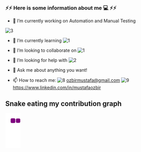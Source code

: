 ### ⚡⚡ Here is some information about me 💻 ⚡⚡    

- 🔭 I’m currently working on Automation and Manual Testing


![3](https://user-images.githubusercontent.com/117076090/206726619-6e7d65f5-c9d6-47eb-9941-34b64e09c540.gif)


 

- 🌱 I’m currently learning  ![1](https://user-images.githubusercontent.com/117076090/206725269-f232cc89-f94b-4158-aa38-56424e3f8a23.png)

- 👯 I’m looking to collaborate on  ![1](https://user-images.githubusercontent.com/117076090/206725279-884a77c0-dea5-4e3b-83a8-05c0ba15ad1f.png)

- 🤔 I’m looking for help with  ![2](https://user-images.githubusercontent.com/117076090/206725596-74068960-4eae-4abe-b4d0-755175c1de83.png)

- 💬 Ask me about anything you want!
- 📫 How to reach me: ![8](https://user-images.githubusercontent.com/117076090/207324760-77d3c0dc-0cd2-4c4b-af9b-ea2bad4cc731.png)
ozbirmustafa@gmail.com 
                     ![9](https://user-images.githubusercontent.com/117076090/207324998-b5be0cf7-789b-49d9-9864-8ac3585b97e3.png)
 https://www.linkedin.com/in/mustafaozbir


## Snake eating my contribution graph 
![snake gif](https://github.com/ozbirmustafa/ozbirmustafa/blob/output/github-contribution-grid-snake.gif)
